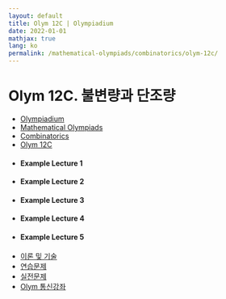 ```yaml
---
layout: default
title: Olym 12C | Olympiadium
date: 2022-01-01
mathjax: true
lang: ko
permalink: /mathematical-olympiads/combinatorics/olym-12c/
---
```

<h1>Olym 12C. 불변량과 단조량 </h1>
<ul class="breadcrumb">
	<li><a href="{{ site.baseurl }}/">Olympiadium</a></li> 
	<li><a href="{{ site.baseurl }}/mathematical-olympiads/">Mathematical Olympiads</a></li> 
	<li><a href="{{ site.baseurl }}/mathematical-olympiads/combinatorics/">Combinatorics</a></li> 
	<li><a href="{{ site.baseurl }}/mathematical-olympiads/combinatorics/olym-12c/">Olym 12C</a></li>
</ul>
<div class="row">
<div class="6u 12u$(medium)">
<ul>
  <li><h4>Example Lecture 1</h4></li>
  <li><h4>Example Lecture 2</h4></li>
  <li><h4>Example Lecture 3</h4></li>
  <li><h4>Example Lecture 4</h4></li>
  <li><h4>Example Lecture 5</h4></li>
</ul>
</div>
<div class="6u$ 12u$(medium)">
<ul class="actions vertical">
  <li><a href="{{ site.baseurl }}{{ page.permalink }}theorems-and-techniques" class="button fit mid">이론 및 기술</a></li>
  <li><a href="{{ site.baseurl }}{{ page.permalink }}exercise-problems" class="button fit mid">연습문제</a></li>
  <li><a href="{{ site.baseurl }}{{ page.permalink }}practice-problems" class="button fit mid">실전문제</a></li>
  <li><a href="{{ site.baseurl }}{{ page.permalink }}olym-handouts" class="button fit mid">Olym 통신강좌</a></li>
</ul>
</div>
</div>
